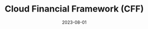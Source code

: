 ---
title: Cloud Financial Framework (CFF) 
description:  The Cloud Financial Framework (CFF) has been developed to help AWS builders build the most cost efficient possible infrastructure for their applications. This framework provides a consistent approach for customers to implement technical best practices related to Cloud Financial Management leading towards a more efficient AWS cost management. This is a self-paced lab with step-by-step instructions to help you manage efficiently your spend.
authorName: AWS Team
authorAvatarImageUrl: ../../images/aws-logo.png
date: 2023-08-01
showInHomeFeed: false
externalUrl: https://catalog.workshops.aws/awscff/en-US/introduction
images:
  banner: ./images/temp-wa-2.png
  hero: ./images/temp-wa-2.png
---
